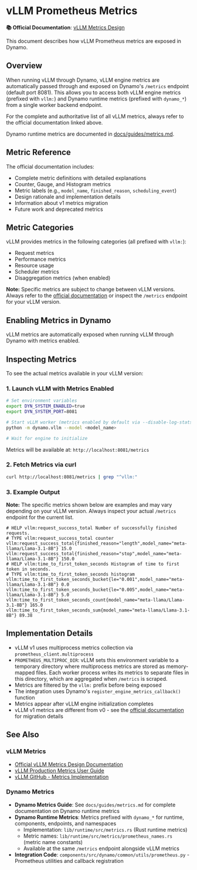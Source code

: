 # vLLM Prometheus Metrics

**📚 Official Documentation**: [vLLM Metrics Design](https://docs.vllm.ai/en/latest/design/metrics.html)

This document describes how vLLM Prometheus metrics are exposed in Dynamo.

## Overview

When running vLLM through Dynamo, vLLM engine metrics are automatically passed through and exposed on Dynamo's `/metrics` endpoint (default port 8081). This allows you to access both vLLM engine metrics (prefixed with `vllm:`) and Dynamo runtime metrics (prefixed with `dynamo_*`) from a single worker backend endpoint.

For the complete and authoritative list of all vLLM metrics, always refer to the official documentation linked above.

Dynamo runtime metrics are documented in [docs/guides/metrics.md](../../../docs/guides/metrics.md).

## Metric Reference

The official documentation includes:
- Complete metric definitions with detailed explanations
- Counter, Gauge, and Histogram metrics
- Metric labels (e.g., `model_name`, `finished_reason`, `scheduling_event`)
- Design rationale and implementation details
- Information about v1 metrics migration
- Future work and deprecated metrics

## Metric Categories

vLLM provides metrics in the following categories (all prefixed with `vllm:`):
- Request metrics
- Performance metrics
- Resource usage
- Scheduler metrics
- Disaggregation metrics (when enabled)

**Note:** Specific metrics are subject to change between vLLM versions. Always refer to the [official documentation](https://docs.vllm.ai/en/latest/design/metrics.html) or inspect the `/metrics` endpoint for your vLLM version.

## Enabling Metrics in Dynamo

vLLM metrics are automatically exposed when running vLLM through Dynamo with metrics enabled.

## Inspecting Metrics

To see the actual metrics available in your vLLM version:

### 1. Launch vLLM with Metrics Enabled

```bash
# Set environment variables
export DYN_SYSTEM_ENABLED=true
export DYN_SYSTEM_PORT=8081

# Start vLLM worker (metrics enabled by default via --disable-log-stats=false)
python -m dynamo.vllm --model <model_name>

# Wait for engine to initialize
```

Metrics will be available at: `http://localhost:8081/metrics`

### 2. Fetch Metrics via curl

```bash
curl http://localhost:8081/metrics | grep "^vllm:"
```

### 3. Example Output

**Note:** The specific metrics shown below are examples and may vary depending on your vLLM version. Always inspect your actual `/metrics` endpoint for the current list.

```
# HELP vllm:request_success_total Number of successfully finished requests.
# TYPE vllm:request_success_total counter
vllm:request_success_total{finished_reason="length",model_name="meta-llama/Llama-3.1-8B"} 15.0
vllm:request_success_total{finished_reason="stop",model_name="meta-llama/Llama-3.1-8B"} 150.0
# HELP vllm:time_to_first_token_seconds Histogram of time to first token in seconds.
# TYPE vllm:time_to_first_token_seconds histogram
vllm:time_to_first_token_seconds_bucket{le="0.001",model_name="meta-llama/Llama-3.1-8B"} 0.0
vllm:time_to_first_token_seconds_bucket{le="0.005",model_name="meta-llama/Llama-3.1-8B"} 5.0
vllm:time_to_first_token_seconds_count{model_name="meta-llama/Llama-3.1-8B"} 165.0
vllm:time_to_first_token_seconds_sum{model_name="meta-llama/Llama-3.1-8B"} 89.38
```

## Implementation Details

- vLLM v1 uses multiprocess metrics collection via `prometheus_client.multiprocess`
- `PROMETHEUS_MULTIPROC_DIR`: vLLM sets this environment variable to a temporary directory where multiprocess metrics are stored as memory-mapped files. Each worker process writes its metrics to separate files in this directory, which are aggregated when `/metrics` is scraped.
- Metrics are filtered by the `vllm:` prefix before being exposed
- The integration uses Dynamo's `register_engine_metrics_callback()` function
- Metrics appear after vLLM engine initialization completes
- vLLM v1 metrics are different from v0 - see the [official documentation](https://docs.vllm.ai/en/latest/design/metrics.html) for migration details

## See Also

### vLLM Metrics
- [Official vLLM Metrics Design Documentation](https://docs.vllm.ai/en/latest/design/metrics.html)
- [vLLM Production Metrics User Guide](https://docs.vllm.ai/en/latest/user/production_metrics.html)
- [vLLM GitHub - Metrics Implementation](https://github.com/vllm-project/vllm/tree/main/vllm/engine/metrics)

### Dynamo Metrics
- **Dynamo Metrics Guide**: See `docs/guides/metrics.md` for complete documentation on Dynamo runtime metrics
- **Dynamo Runtime Metrics**: Metrics prefixed with `dynamo_*` for runtime, components, endpoints, and namespaces
  - Implementation: `lib/runtime/src/metrics.rs` (Rust runtime metrics)
  - Metric names: `lib/runtime/src/metrics/prometheus_names.rs` (metric name constants)
  - Available at the same `/metrics` endpoint alongside vLLM metrics
- **Integration Code**: `components/src/dynamo/common/utils/prometheus.py` - Prometheus utilities and callback registration
